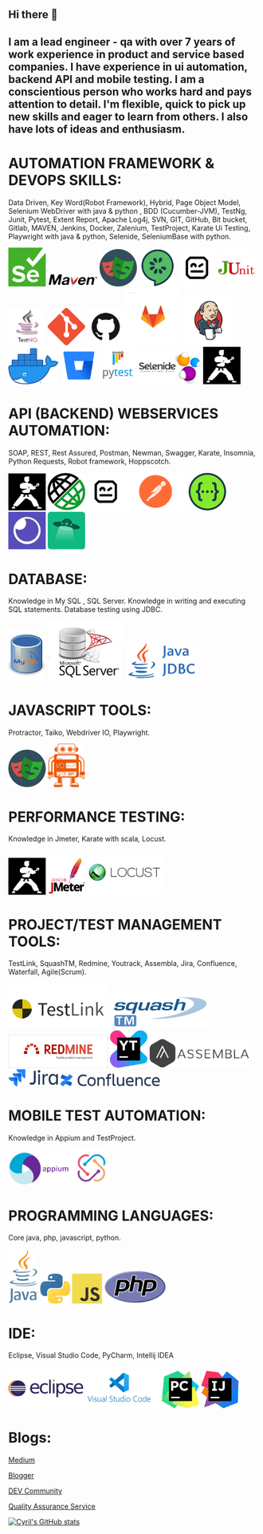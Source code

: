 ## Hi there 👋

## I am a lead engineer - qa with over 7 years of work experience in product and service based companies. I have experience in ui automation,  backend API and mobile testing. I am a conscientious person who works hard and pays attention to detail. I'm flexible, quick to pick up new skills and eager to learn from others. I also have lots of ideas and enthusiasm.

# AUTOMATION FRAMEWORK & DEVOPS SKILLS:
Data Driven, Key Word(Robot Framework), Hybrid, Page Object Model, Selenium WebDriver with java & python , BDD (Cucumber-JVM), TestNg, Junit, Pytest, Extent Report, Apache Log4j, SVN, GIT, GitHub, Bit bucket, Gitlab, MAVEN, Jenkins, Docker, Zalenium, TestProject, Karate Ui Testing, Playwright with java & python, Selenide, SeleniumBase with python.

<img width="75" alt="Selenium" title="Selenium" src="images/Selenium_Logo.png"> <img width="100" alt="Maven" title="Maven" src="images/maven.png"> <img width="75" alt="Playwright" title="Playwright" src="images/playwright.png"> <img width="75" alt="Cucumber" title="Cucumber" src="images/cucumber.png"> <img width="75" alt="Robot" title="Robot Framework" src="images/robot.png"> <img width="75" alt="Junit" title="Junit" src="images/junit.png"> <img width="75" alt="TestNG" title="TestNG" src="images/testng.jpg">
<img width="75" alt="Git" title="Git" src="images/git.png"> <img width="75" alt="Github" title="Github" src="images/github.png"><img width="115" alt="Gitlab" title="Gitlab" src="images/gitlab.png"> <img width="100" alt="Jenkins" title="Jenkins" src="images/jenkins.jpg"> <img width="100" alt="Docker" title="Docker" src="images/docker.png">
<img width="75" alt="Bitbucket" title="Bitbucket" src="images/bitbucket.jpg"> <img width="75" alt="Pytest" title="Pytest" src="images/pytest.png"> <img width="125" alt="Selenide" title="Selenide" src="images/selenide.jpg"> <img width="75" alt="Karate" title="Karate" src="images/1200px-Karate_software_logo.svg.png">

# API (BACKEND) WEBSERVICES AUTOMATION:
SOAP, REST, Rest Assured, Postman, Newman, Swagger, Karate, Insomnia, Python Requests, Robot framework, Hoppscotch.

<img width="75" alt="Karate" title="Karate" src="images/1200px-Karate_software_logo.svg.png"> <img width="75" alt="RestAssured" title="RestAssured" src="images/RestAssuredLogo.jpeg"> <img width="75" alt="Robot" title="Robot Framework" src="images/robot.png"><img width="125" alt="Postman" title="Postman" src="images/postman.png"> <img width="75" alt="Swagger" title="Swagger" src="images/swagger.png"> <img width="75" alt="Insomnia" title="Insomnia" src="images/insomnia.jpg"> 
<img width="75" alt="Hoppscotch" title="Hoppscotch" src="images/hoppscotch.jpg"> 

# DATABASE:
 Knowledge in My SQL , SQL Server. Knowledge in writing and executing SQL statements. Database testing using JDBC.
 
 <img width="75" alt="MySql" title="MySql" src="images/mysql.jpg">  <img width="150" alt="SqlServer" title="SqlServer" src="images/sql_server.jpg">  <img width="150" alt="Java_Jdbc" title="Java_Jdbc" src="images/java_jdbc.png"> 

# JAVASCRIPT TOOLS:
Protractor, Taiko, Webdriver IO, Playwright.

<img width="75" alt="Playwright" title="Playwright" src="images/playwright.png"> <img width="75" alt="WebdriverIO" title="WebdriverIO" src="images/webdriverio.png">

# PERFORMANCE TESTING:
Knowledge in Jmeter, Karate with scala, Locust.

<img width="75" alt="Karate" title="Karate" src="images/1200px-Karate_software_logo.svg.png"> <img width="75" alt="Jmeter" title="Jmeter" src="images/jmeter.png">
<img width="150" alt="Locust" title="Locust" src="images/locust.jpg">

# PROJECT/TEST MANAGEMENT TOOLS:
TestLink, SquashTM, Redmine, Youtrack, Assembla, Jira, Confluence, Waterfall, Agile(Scrum).

<img width="200" alt="TestLink" title="TestLink" src="images/testlink.png"> <img width="200" alt="SquashTM" title="SquashTM" src="images/squashtm.png"> <img width="200" alt="Redmine" title="Redmine" src="images/redmine.png"> <img width="75" alt="Youtrack" title="Youtrack" src="images/youtrack.jpg"> <img width="200" alt="Assembla" title="Assembla" src="images/assembla.png"> <img width="100" alt="Jira" title="Jira" src="images/jira.jpg"> <img width="200" alt="Confluence" title="Confluence" src="images/confluence.jpg"> 
 
# MOBILE TEST AUTOMATION:
Knowledge in Appium and TestProject.

<img width="125" alt="Appium" title="Appium" src="images/appium.png"> <img width="75" alt="Testproject" title="Testproject" src="images/testproject.jpg"> 

# PROGRAMMING LANGUAGES:
Core java, php, javascript, python.

<img width="60" alt="Java" title="Java" src="images/java.png"> <img width="60" alt="Python" title="Python" src="images/python.jpg"> <img width="60" alt="Javascript" title="Javascript" src="images/javascript.png"> <img width="125" alt="Php" title="Php" src="images/php.png">
# IDE:
Eclipse, Visual Studio Code, PyCharm, Intellij IDEA

<img width="150" alt="Eclipse" title="Eclipse" src="images/eclipse.png"> <img width="150" alt="VisualStudioCode" title="VisualStudioCode" src="images/visualstudiocode.png">
<img width="75" alt="Pycharm" title="Pycharm" src="images/pycharm.jpg"> <img width="75" alt="Intellij" title="Intellij" src="images/intellijidea.jpg">


# Blogs:
[Medium](https://medium.com/@cyrilgeorge153)

[Blogger](https://qa-ninja-tester.blogspot.com)

[DEV Community](https://dev.to/cyrilgeorge153)

[Quality Assurance Service](https://www.qburst.com/software-testing-services/?ref=1500042)

[![Cyril's GitHub stats](https://github-readme-stats.vercel.app/api?username=cyrilgeorge153)](https://github.com/anuraghazra/github-readme-stats)



